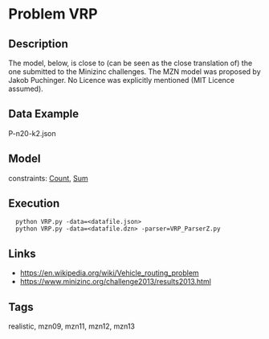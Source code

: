 # Problem VRP
## Description
The model, below, is close to (can be seen as the close translation of) the one submitted to the Minizinc challenges.
The MZN model was proposed by Jakob Puchinger.
No Licence was explicitly mentioned (MIT Licence assumed).

## Data Example
  P-n20-k2.json

## Model
  constraints: [Count](http://pycsp.org/documentation/constraints/Count), [Sum](http://pycsp.org/documentation/constraints/Sum)

## Execution
```
  python VRP.py -data=<datafile.json>
  python VRP.py -data=<datafile.dzn> -parser=VRP_ParserZ.py
```

## Links
  - https://en.wikipedia.org/wiki/Vehicle_routing_problem
  - https://www.minizinc.org/challenge2013/results2013.html

## Tags
  realistic, mzn09, mzn11, mzn12, mzn13
